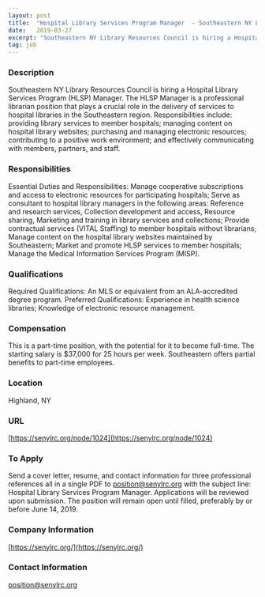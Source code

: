 ```yaml
---
layout: post
title:  "Hospital Library Services Program Manager  - Southeastern NY Library Resources Council "
date:   2019-03-27
excerpt: "Southeastern NY Library Resources Council is hiring a Hospital Library Services Program (HLSP) Manager. The HLSP Manager is a professional librarian position that plays a crucial role in the delivery of services to hospital libraries in the Southeastern region. Responsibilities include: providing library services to member hospitals; managing content on..."
tag: job
---
```


### Description   

Southeastern NY Library Resources Council is hiring a Hospital Library Services Program (HLSP) Manager. The HLSP Manager is a professional librarian position that plays a crucial role in the delivery of services to hospital libraries in the Southeastern region. Responsibilities include: providing library services to member hospitals; managing content on hospital library websites; purchasing and managing electronic resources; contributing to a positive work environment; and effectively communicating with members, partners, and staff.


### Responsibilities   

Essential Duties and Responsibilities: Manage cooperative subscriptions and access to electronic resources for participating hospitals; Serve as consultant to hospital library managers in the following areas: Reference and research services, Collection development and access, Resource sharing, Marketing and training in library services and collections; Provide contractual services (VITAL Staffing) to member hospitals without librarians; Manage content on the hospital library websites maintained by Southeastern; Market and promote HLSP services to member hospitals; Manage the Medical Information Services Program (MISP).



### Qualifications   

Required Qualifications: An MLS or equivalent from an ALA-accredited degree program. Preferred Qualifications: Experience in health science libraries; Knowledge of electronic resource management.



### Compensation   

This is a part-time position, with the potential for it to become full-time. The starting salary is $37,000 for 25 hours per week. Southeastern offers partial benefits to part-time employees.


### Location   

Highland, NY


### URL   

[https://senylrc.org/node/1024](https://senylrc.org/node/1024)

### To Apply   

Send a cover letter, resume, and contact information for three professional references all in a single PDF to position@senylrc.org with the subject line: Hospital Library Services Program Manager. Applications will be reviewed upon submission. The position will remain open until filled, preferably by or before June 14, 2019.


### Company Information   

[https://senylrc.org/](https://senylrc.org/)


### Contact Information   

position@senylrc.org 

